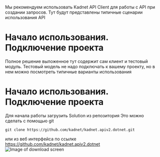 ﻿Мы рекомендуем использовать Kadnet API Client для работы с API при создании запросов.
Тут будут представлены типичные сценарии использования API

# Начало использования. Подключение проекта
Полное решение выложенное тут содержит сам клиент и тестовый модуль. Тестовый модель не надо подключать к вашему проекту, но в нем можно посмотреть типичные варианты использования












# Начало использования. Подключение проекта 
Для начала работы загрузить Solution из репозитория
Это можно сделать с помощью git
```
git clone https://github.com/kadnet/kadnet.apiv2.dotnet.git
```
или из веб интерфейса по ссылке<space><space>
https://github.com/kadnet/kadnet.apiv2.dotnet<space><space>
![Image of download screen](https://github.com/kadnet/kadnet.apiv2.dotnet/blob/master/Images/01.downloadApiClient.gif)